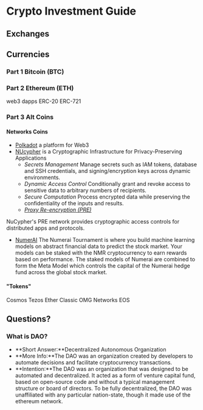 # Crypto Investment Guide
## Exchanges

## Currencies
### Part 1 Bitcoin (BTC)
### Part 2 Ethereum (ETH)
web3
dapps
ERC-20
ERC-721

### Part 3 Alt Coins
#### Networks Coins
- [Polkadot](https://polkadot.network/) a platform for Web3
- [NUcypher](https://www.nucypher.com/) is a Cryptographic Infrastructure for Privacy-Preserving Applications
    - *Secrets Management* Manage secrets such as IAM tokens, database and SSH credentials, and signing/encryption keys across dynamic environments.
    - *Dynamic Access Control* Conditionally grant and revoke access to sensitive data to arbitrary numbers of recipients.
    - *Secure Computation* Process encrypted data while preserving the confidentiality of the inputs and results.
    - [*Proxy Re-encryption (PRE)*](https://www.nucypher.com/proxy-re-encryption)
    
NuCypher's PRE network provides cryptographic access controls for distributed apps and protocols.
- [NumerAI](https://numer.ai/tournament) The Numerai Tournament is where you build machine learning models on abstract financial data to predict the stock market. 
    Your models can be staked with the NMR cryptocurrency to earn rewards based on performance. The staked models of Numerai are combined to form the Meta Model which controls the capital of the Numerai hedge fund across the global stock market.
#### "Tokens"

Cosmos
Tezos
Ether Classic
OMG Networks
EOS
## Questions?

### What is DAO? 
* **Short Answer:**Decentralized Autonomous Organization
* **More Info:**The DAO was an organization created by developers to automate decisions and facilitate cryptocurrency transactions.
* **Intention:**The DAO was an organization that was designed to be automated and decentralized. It acted as a form of venture capital fund, based on open-source code and without a typical management structure or board of directors. To be fully decentralized, the DAO was unaffiliated with any particular nation-state, though it made use of the ethereum network.
